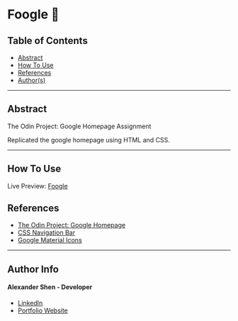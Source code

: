 # Foogle 🔎 

## Table of Contents
- [Abstract](#Abstract)
- [How To Use](#how-to-use)
- [References](#references)
- [Author(s)](#author-info)

---

## Abstract
The Odin Project: Google Homepage Assignment

Replicated the google homepage using HTML and CSS.

---

## How To Use

Live Preview: [Foogle](https://shenalexw.github.io/Foogle)


## References

- [The Odin Project: Google Homepage](https://www.theodinproject.com/paths/foundations/courses/foundations/lessons/html-css)
- [CSS Navigation Bar](https://www.w3schools.com/css/css_navbar.asp)
- [Google Material Icons](https://fonts.google.com/icons)

---

## Author Info
#### Alexander Shen - Developer
- [LinkedIn](https://www.linkedin.com/in/shenalexw/)
- [Portfolio Website](https://shenalexw.github.io/)
